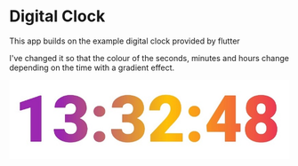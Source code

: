 # Digital Clock

This app builds on the example digital clock provided by flutter

I've changed it so that the colour of the seconds, minutes and hours change depending on the time with a gradient effect.

![Screenshot](flutter_clock1.jpg)
